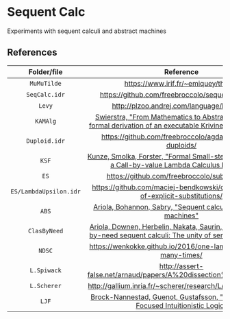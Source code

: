 # Sequent Calc

Experiments with sequent calculi and abstract machines

## References

| Folder/file            | Reference |
| :--------------------: | :-------: |
| `MuMuTilde`            | https://www.irif.fr/~emiquey/these/ |
| `SeqCalc.idr`          | https://github.com/freebroccolo/sequent-calculus |
| `Levy`                 | http://plzoo.andrej.com/language/levy.html |
| `KAMAlg`               | [Swierstra, "From Mathematics to Abstract Machine: A formal derivation of an executable Krivine machine"](https://arxiv.org/abs/1202.2924) + [src](https://bitbuck.org/sergei.romanenko/agda-krivine-machine/) |
| `Duploid.idr`          | https://github.com/freebroccolo/agda-syntactic-duploids/ |
| `KSF`                  | [Kunze, Smolka, Forster, "Formal Small-step Verification of a Call-by-value Lambda Calculus Machine"](https://arxiv.org/abs/1806.03205) |
| `ES`                   | https://github.com/freebroccolo/substitutions/ |
| `ES/LambdaUpsilon.idr` | https://github.com/maciej-bendkowski/combinatorics-of-explicit-substitutions/ |
| `ABS`                  | [Ariola, Bohannon, Sabry, "Sequent calculi and abstract machines"](https://www.cs.indiana.edu/~sabry/papers/sequent.pdf) |
| `ClasByNeed`           | [Ariola, Downen, Herbelin, Nakata, Saurin, "Classical call-by-need sequent calculi: The unity of semantic artifacts"](http://ix.cs.uoregon.edu/~pdownen/classical-need-artifacts/) |
| `NDSC`                 | https://wenkokke.github.io/2016/one-lambda-calculus-many-times/ |
| `L.Spiwack`            | http://assert-false.net/arnaud/papers/A%20dissection%20of%20L.pdf |
| `L.Scherer`            | http://gallium.inria.fr/~scherer/research/L/tutorial-talk.pdf |
| `LJF`                  | [Brock-Nannestad, Guenot, Gustafsson, "Computation in Focused Intuitionistic Logic"](http://www.itu.dk/people/ngue/pub/ppdp15.pdf) |